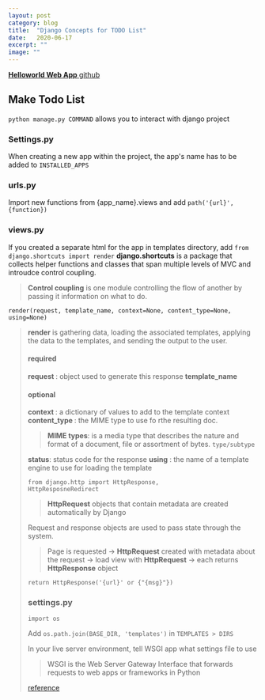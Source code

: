 ```yaml
---
layout: post
category: blog
title:  "Django Concepts for TODO List"
date:   2020-06-17
excerpt: ""
image: ""
---
```

<a href = "https://github.com/parkyo/helloworld_webapp"><strong>Helloworld Web App</strong> github</a>


## Make Todo List

<code>python manage.py COMMAND</code> allows you to interact with django project

### Settings.py
When creating a new app within the project, the app's name has to be added to <code>INSTALLED_APPS</code>

### urls.py
Import new functions from {app_name}.views and add <code>path('{url}', {function})</code>

### views.py
If you created a separate html for the app in templates directory, add <code>from django.shortcuts import render</code>
<strong>django.shortcuts</strong> is a package that collects helper functions and classes that span multiple levels of MVC and introudce control coupling. 
<blockquote><strong>Control coupling</strong> is one module controlling the flow of another by passing it information on what to do. </blockquote> 

<code>render(request, template_name, context=None, content_type=None, using=None)</code> 
<blockquote><strong>render</strong> is gathering data, loading the associated templates, applying the data to the templates, and sending the output to the user. 

#### required
<strong>request </strong>: object used to generate this response
<strong>template_name</strong>

#### optional
<strong>context </strong>: a dictionary of values to add to the template context
<strong>content_type </strong>: the MIME type to use fo rthe resulting doc.
<blockquote><strong>MIME types</strong>: is a media type that describes the nature and format of a document, file or assortment of bytes. <code>type/subtype</code></blockquote>
<strong>status</strong>: status code for the response
<strong>using</strong> : the name of a template engine to use for loading the template

<code>from django.http import HttpResponse, HttpResposneRedirect</code>
<blockquote><strong>HttpRequest</strong> objects that contain metadata are created automatically by Django</blockquote>
Request and response objects are used to pass state through the system.

<blockquote>Page is requested -> <strong>HttpRequest</strong> created with metadata about the request -> load view with <strong>HttpRequest</strong> -> each returns <strong>HttpResponse</strong> object</blockquote>

<code>return HttpResponse('{url}' or {"{msg}"})</code>

### settings.py
<pre><code>import os</code></pre>
Add  <code>os.path.join(BASE_DIR, 'templates')</code> in <code>TEMPLATES > DIRS</code> 

In your live server environment, tell WSGI app what settings file to use
<blockquote>WSGI is the Web Server Gateway Interface that forwards requests to web apps or frameworks in Python</blockquote>

<a href = "https://docs.djangoproject.com/en/3.0/topics/http/shortcuts/">reference</a>
